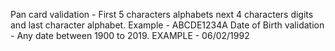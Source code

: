 Pan card validation - First 5 characters alphabets next 4 characters digits and last character alphabet. 
Example - ABCDE1234A
Date of Birth validation - Any date between 1900 to 2019. 
EXAMPLE - 06/02/1992
